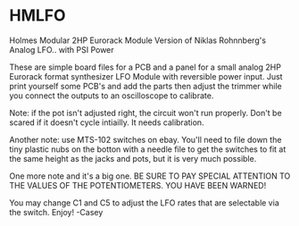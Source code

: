 # HMLFO
Holmes Modular 2HP Eurorack Module Version of Niklas Rohnnberg's Analog LFO.. with PSI Power 

These are simple board files for a PCB and a panel for a small analog 2HP Eurorack format synthesizer LFO Module with reversible power input. 
Just print yourself some PCB's and add the parts then adjust the trimmer while you connect the outputs to an oscilloscope to calibrate. 

Note: if the pot isn't adjusted right, the circuit won't run properly. Don't be scared if it doesn't cycle intiailly. It needs calibration.

Another note: use MTS-102 switches on ebay. You'll need to file down the tiny plastic nubs on the botton with a needle file to get the switches to fit at the same height as the jacks and pots, but it is very much possible. 

One more note and it's a big one. BE SURE TO PAY SPECIAL ATTENTION TO THE VALUES OF THE POTENTIOMETERS. YOU HAVE BEEN WARNED! 

You may change C1 and C5 to adjust the LFO rates that are selectable via the switch. 
Enjoy!
-Casey
